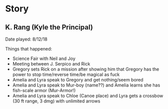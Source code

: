 Story
===

## K. Rang (Kyle the Principal)

Date played: 8/12/18

Things that happened: 
* Science Fair with Neil and Joy
* Meeting between J. Serpico and Rick
* Gregory sets Rick on a mission after showing him that Gregory has the power to stop time/reverse time/be magical as fuck
* Amelia and Lyra speak to Gregory and get nothing/seem bored
* Amelia and Lyra speak to Mur-boy (name??) and Amelia learns she has fish-scale armor (Mur-Armor!)
* Amelia and Lyra speak to Chloe (Canoe place) and Lyra gets a crossbow (30 ft range, 3 dmg) with unlimited arrows 

